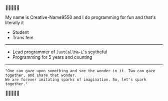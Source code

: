 🩵🩷🤍🩷🩵

My name is Creative-Name9550 and I do programming for fun and that's literally it

- Student
- Trans fem

--- 

- Lead programmer of `JustCallMe-L`'s scytheful
- Programming for 5 years and counting

--- 

```
"One can gaze upon something and see the wonder in it. Two can gaze together, and share that wonder.
We are forever imitating sparks of imagination. So, let's spark together."
```

🩵🩷🤍🩷🩵
